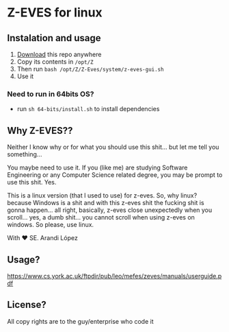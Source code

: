 # Z-EVES for linux

## Instalation and usage

1. [Download](https://github.com/arandilopez/z-eves/archive/master.zip) this repo anywhere
2. Copy its contents in `/opt/Z`
3. Then run `bash /opt/Z/Z-Eves/system/z-eves-gui.sh`
4. Use it

### Need to run in 64bits OS?

- run `sh 64-bits/install.sh` to install dependencies

## Why Z-EVES??

Neither I know why or for what you should use this shit... but let me tell you something...

You maybe need to use it. If you (like me) are studying Software Engineering or any Computer Science related degree, you may be prompt to use this shit. Yes.

This is a linux version (that I used to use) for z-eves. So, why linux? because Windows is a shit and with this z-eves shit the fucking shit is gonna happen... all right, basically, z-eves close unexpectedly when you scroll... yes, a dumb shit... you cannot scroll when using z-eves on windows. So please, use linux.

With :heart: SE. Arandi López


## Usage?

https://www.cs.york.ac.uk/ftpdir/pub/leo/mefes/zeves/manuals/userguide.pdf

## License?
All copy rights are to the guy/enterprise who code it
